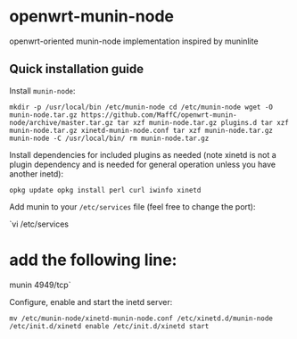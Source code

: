 # openwrt-munin-node
openwrt-oriented munin-node implementation inspired by muninlite

## Quick installation guide
Install `munin-node`:

`mkdir -p /usr/local/bin /etc/munin-node
cd /etc/munin-node
wget -O munin-node.tar.gz https://github.com/MaffC/openwrt-munin-node/archive/master.tar.gz
tar xzf munin-node.tar.gz plugins.d
tar xzf munin-node.tar.gz xinetd-munin-node.conf
tar xzf munin-node.tar.gz munin-node -C /usr/local/bin/
rm munin-node.tar.gz`

Install dependencies for included plugins as needed (note xinetd is not a plugin dependency and is needed for general operation unless you have another inetd):

`opkg update
opkg install perl curl iwinfo xinetd`

Add munin to your `/etc/services` file (feel free to change the port):

`vi /etc/services
# add the following line:
munin		4949/tcp`

Configure, enable and start the inetd server:

`mv /etc/munin-node/xinetd-munin-node.conf /etc/xinetd.d/munin-node
/etc/init.d/xinetd enable
/etc/init.d/xinetd start`
